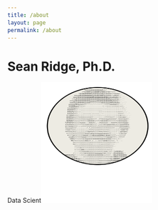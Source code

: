 ```yaml
---
title: /about
layout: page
permalink: /about
---
```

# Sean Ridge, Ph.D.
Data Scientist
<img src="/assets/avatar.svg" alt="image" width="250" height="270" style="position:relative; left:-20px; top:0px;" />



